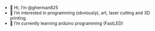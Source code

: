 - 👋 Hi, I’m @gherman825
- 👀 I’m interested in programming (obviously), art, laser cutting and 3D printing.
- 🌱 I’m currently learning arduino programming (FastLED) 



<!---
gherman825/gherman825 is a ✨ special ✨ repository because its `README.md` (this file) appears on your GitHub profile.
You can click the Preview link to take a look at your changes.
--->
